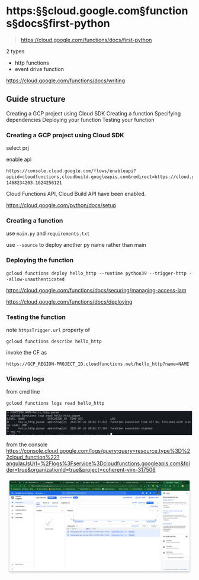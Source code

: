 # https:§§cloud.google.com§functions§docs§first-python
> https://cloud.google.com/functions/docs/first-python

2 types
- http functions 
- event drive function

https://cloud.google.com/functions/docs/writing

## Guide structure

Creating a GCP project using Cloud SDK
Creating a function
Specifying dependencies
Deploying your function
Testing your function


### Creating a GCP project using Cloud SDK

select prj

enable api
```
https://console.cloud.google.com/flows/enableapi?apiid=cloudfunctions,cloudbuild.googleapis.com&redirect=https://cloud.google.com/functions/quickstart&_ga=2.228064411.769085834.1626678206-1468234203.1624256121
```

Cloud Functions API, Cloud Build API have been enabled.

https://cloud.google.com/python/docs/setup

### Creating a function

use `main.py`
and `requirements.txt`

use `--source` to deploy another py name rather than main

### Deploying the function

```
gcloud functions deploy hello_http --runtime python39 --trigger-http --allow-unauthenticated
```

https://cloud.google.com/functions/docs/securing/managing-access-iam

https://cloud.google.com/functions/docs/deploying

### Testing the function

note `httpsTrigger.url` property of
```
gcloud functions describe hello_http
```

invoke the CF as
```
https://GCP_REGION-PROJECT_ID.cloudfunctions.net/hello_http?name=NAME
```

### Viewing logs

from cmd line
```
gcloud functions logs read hello_http
```
![](2021-07-26-22-04-26.png)

from the console
https://console.cloud.google.com/logs/query;query=resource.type%3D%22cloud_function%22?angularJsUrl=%2Flogs%3Fservice%3Dcloudfunctions.googleapis.com&folder=true&organizationId=true&project=coherent-vim-317506

![](2021-07-26-19-34-49.png)


